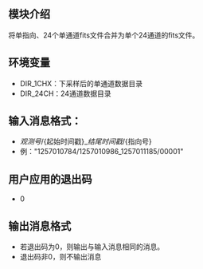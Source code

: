 ## 模块介绍
将单指向、24个单通道fits文件合并为单个24通道的fits文件。

## 环境变量
  - DIR_1CHX：下采样后的单通道数据目录
  - DIR_24CH：24通道数据目录
## 输入消息格式：
  - ${观测号}/${起始时间戳}_${结尾时间戳}/${指向号}
  - 例："1257010784/1257010986_1257011185/00001"

## 用户应用的退出码
- 0 

## 输出消息格式
- 若退出码为0，则输出与输入消息相同的消息。
- 退出码非0，则不输出消息

